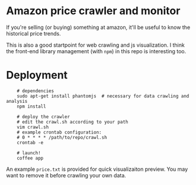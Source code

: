 # Amazon price crawler and monitor

If you're selling (or buying) something at amazon, it'll be useful to know the historical price trends.

This is also a good startpoint for web crawling and js visualization. I think the front-end library management (with `npm`) in this repo is interesting too.

# Deployment

```
    # dependencies
    sudo apt-get install phantomjs  # necessary for data crawling and analysis
    npm install

    # deploy the crawler
    # edit the crawl.sh according to your path
    vim crawl.sh
    # example crontab configuration:
    # 0 * * * * /path/to/repo/crawl.sh 
    crontab -e

    # launch!
    coffee app
```

An example `price.txt` is provided for quick visualizaiton preview. You may want to remove it before crawling your own data.
